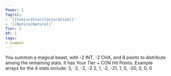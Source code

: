 ```yaml
---
Power: 1
Tag(s):
- '[[Conjuration|Conjuration]]'
- '[[Nature|Nature]]'
Tier: 1
XP: 1
tags:
- summon
---
```


You summon a magical beast, with -2 INT, -2 CHA, and 8 points to distribute among the remaining stats.  It has Your Tier + CON Hit Points.  Example arrays for the 4 stats include: 3, -2, -2, -2 2, 1, -2, -21, 1, 0, -20, 0, 0, 0